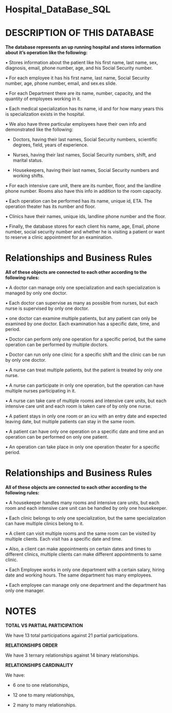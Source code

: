 # **Hospital_DataBase_SQL**
# DESCRIPTION OF THIS DATABASE

**The database represents an up running hospital and stores information about it’s operation like the following:**

  •	Stores information about the patient like his first name, last name, sex, diagnosis, email, phone number, age, and his Social Security number.
  
  •	For each employee it has his first name, last name, Social Security number, age, phone number, email, and sex.es slide. 
  
  •	For each Department there are its name, number, capacity, and the quantity of employees working in it. 
  
  •	Each medical specialization has its name, id and for how many years this is specialization exists in the hospital.
  
  •	We also have three particular employees have their own info and demonstrated like the following: 
  
   -	Doctors, having their last names, Social Security numbers, scientific degrees, field, years of experience.
  
   -	Nurses, having their last names, Social Security numbers, shift, and marital status. 
 
   -	Housekeepers, having their last names, Social Security numbers and working shifts.

  •	For each intensive care unit, there are its number, floor, and the landline phone number. Rooms also have this info in addition to the room capacity.
  
  •	Each operation can be performed has its name, unique id, ETA. The operation theater has its number and floor.
  
  •	Clinics have their names, unique ids, landline phone number and the floor.
  
  •	Finally, the database stores for each client his name, age, Email, phone number, social security number and whether he is visiting a patient or want to reserve a clinic appointment for an examination.


  
# Relationships and Business Rules

**All of these objects are connected to each other according to the following rules:**

  •	A doctor can manage only one specialization and each specialization is managed by only one doctor.
  
  •	Each doctor can supervise as many as possible from nurses, but each nurse is supervised by only one doctor.
  
  •	one doctor can examine multiple patients, but any patient can only be examined by one doctor. Each examination has a specific date, time, and period.
  
  •	Doctor can perform only one operation for a specific period, but the same operation can be performed by multiple doctors.
  
  •	Doctor can run only one clinic for a specific shift and the clinic can be run by only one doctor.
  
  •	A nurse can treat multiple patients, but the patient is treated by only one nurse.
  
  •	A nurse can participate in only one operation, but the operation can have multiple nurses participating in it.
  
  •	A nurse can take care of multiple rooms and intensive care units, but each intensive care unit and each room is taken care of by only one nurse. 
  
  •	A patient stays in only one room or an icu with an entry date and expected leaving date, but multiple patients can stay in the same room.
  
  •	A patient can have only one operation on a specific date and time and an operation can be performed on only one patient.
  
  •	An operation can take place in only one operation theater for a specific period.



# Relationships and Business Rules

**All of these objects are connected to each other according to the following rules:**

  •	A housekeeper handles many rooms and intensive care units, but each room and each intensive care unit can be handled by only one housekeeper.
  
  •	Each clinic belongs to only one specialization, but the same specialization can have multiple clinics belong to it.
  
  •	A client can visit multiple rooms and the same room can be visited by multiple clients. Each visit has a specific date and time.
  
  •	Also, a client can make appointments on certain dates and times to different clinics, multiple clients can make different appointments to same clinic. 
  
  •	Each Employee works in only one department with a certain salary, hiring date and working hours. The same department has many employees.
  
  •	Each employee can manage only one department and the department has only one manager. 


# NOTES

**TOTAL VS PARTIAL PARTICIPATION**

We have 13 total participations against 21 partial participations.

**RELATIONSHIPS ORDER**

We have 3 ternary relationships against 14 binary relationships.

**RELATIONSHIPS CARDINALITY**

We have:

-	6 one to one relationships,

-	12 one to many relationships,

-	2 many to many relationships. 
